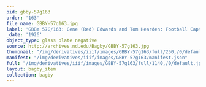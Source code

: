 ```yaml
---
pid: gbby-57g163
order: '163'
file_name: GBBY-57g163.jpg
label: 'GBBY 57G/163: Gene (Red) Edwards and Tom Hearden: Football Captains - 1926'
_date: '1926'
object_type: glass plate negative
source: http://archives.nd.edu/Bagby/GBBY-57g163.jpg
thumbnail: "/img/derivatives/iiif/images/GBBY-57g163/full/250,/0/default.jpg"
manifest: "/img/derivatives/iiif/images/GBBY-57g163/manifest.json"
full: "/img/derivatives/iiif/images/GBBY-57g163/full/1140,/0/default.jpg"
layout: bagby_item
collection: bagby
---
```

